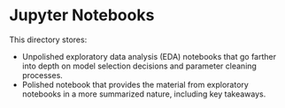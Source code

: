 # Jupyter Notebooks

This directory stores:

 - Unpolished exploratory data analysis (EDA) notebooks that go farther into depth on model selection decisions and parameter cleaning processes.
 - Polished notebook that provides the material from exploratory notebooks in a more summarized nature, including key takeaways.